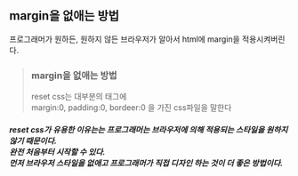 ## margin을 없애는 방법

프로그래머가 원하든, 원하지 않든 브라우저가 알아서 html에 margin을 적용시켜버린다. <br>

> ### margin을 없애는 방법
>
> reset css는 대부분의 태그에 <br>
> margin:0, padding:0, bordeer:0 을 가진 css파일을 말한다 <br>

<h5> reset css가 유용한 이유는는 프로그래머는 브라우저에 의해 적용되는 스타일을 원하지 않기 때문이다. <br>
완전 처음부터 시작할 수 있다. <br>
먼저 브라우저 스타일을 없애고 프로그래머가 직접 디자인 하는 것이 더 좋은 방법이다.
